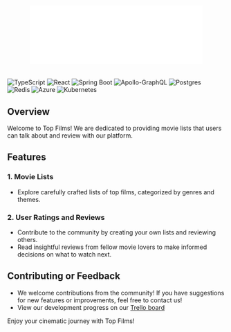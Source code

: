 <p align="center">
  <img src="https://raw.githubusercontent.com/Top-Films/assets/main/png/top-films-logo-white-transparent.png" width="400" alt="logo"/>
  <br><br>
</p>

![TypeScript](https://img.shields.io/badge/-TypeScript-black?style=for-the-badge&logoColor=white&logo=typescript&color=2F73BF)
![React](https://img.shields.io/badge/react-%2320232a.svg?style=for-the-badge&logo=react&logoColor=%2361DAFB)
![Spring Boot](https://img.shields.io/badge/SpringBoot-6DB33F?style=for-the-badge&logo=Spring&logoColor=white)
![Apollo-GraphQL](https://img.shields.io/badge/-ApolloGraphQL-311C87?style=for-the-badge&logo=apollo-graphql)
![Postgres](https://img.shields.io/badge/PostgreSQL-316192?style=for-the-badge&logo=postgresql&logoColor=white)
![Redis](https://img.shields.io/badge/redis-%23DD0031.svg?style=for-the-badge&logo=redis&logoColor=white)
![Azure](https://img.shields.io/badge/Microsoft_Azure-0089D6?style=for-the-badge&logo=microsoft-azure&logoColor=white)
![Kubernetes](https://img.shields.io/badge/kubernetes-%23326ce5.svg?style=for-the-badge&logo=kubernetes&logoColor=white)

## Overview

Welcome to Top Films! We are dedicated to providing movie lists that users can talk about and review with our platform.

## Features

### 1. **Movie Lists**
   - Explore carefully crafted lists of top films, categorized by genres and themes.

### 2. **User Ratings and Reviews**
   - Contribute to the community by creating your own lists and reviewing others.
   - Read insightful reviews from fellow movie lovers to make informed decisions on what to watch next.

## Contributing or Feedback

- We welcome contributions from the community! If you have suggestions for new features or improvements, feel free to contact us!
- View our development progress on our <a href="https://trello.com/b/UwA6fNAw/top-films">Trello board</a>

Enjoy your cinematic journey with Top Films!
